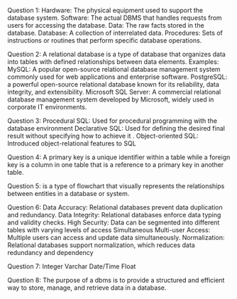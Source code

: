 Question 1:
Hardware:
The physical equipment used to support the database system.
Software:
The actual DBMS that handles requests from users for accessing the database.
Data:
The raw facts stored in the database.
Database:
A collection of interrelated data.
Procedures:
Sets of instructions or routines that perform specific database operations.

Question 2:
A relational database is a type of database that organizes data into tables with defined relationships between data elements. 
Examples:
MySQL: A popular open-source relational database management system commonly used for web applications and enterprise software.
PostgreSQL: a powerful open-source relational database known for its reliability, data integrity, and extensibility.
Microsoft SQL Server: A commercial relational database management system developed by Microsoft, widely used in corporate IT environments.

Question 3:
Procedural SQL:
  Used for procedural programming with the database environment
 Declarative SQL:
Used for defining the desired final result without specifying how to achieve it .
Object-oriented SQL:
Introduced object-relational features to SQL 

Question 4: 
A primary key is a unique identifier within a table while a foreign key is a column in one table that is a reference to a primary key in another table.

Question 5:
 is a type of flowchart that visually represents the relationships between entities in a database or system.

Question 6:
Data Accuracy:
Relational databases prevent data duplication and redundancy.
Data Integrity:
Relational databases enforce data typing and validity checks.
High Security:
Data can be segmented into different tables with varying levels of access
Simultaneous Multi-user Access:
Multiple users can access and update data simultaneously.
Normalization:
Relational databases support normalization, which reduces data redundancy and dependency

Question 7:
Integer 
Varchar
Date/Time
Float

Question 8:
The purpose of a dbms is to provide a structured and efficient way to store, manage, and retrieve data in a database.
